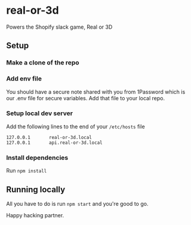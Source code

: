# real-or-3d
Powers the Shopify slack game, Real or 3D


## Setup

### Make a clone of the repo

### Add env file
You should have a secure note shared with you from 1Password which is our .env file for secure variables. Add that file to your local repo.

### Setup local dev server
Add the following lines to the end of your `/etc/hosts` file

```
127.0.0.1       real-or-3d.local
127.0.0.1       api.real-or-3d.local
```

### Install dependencies
Run `npm install`

## Running locally
All you have to do is run `npm start` and you're good to go.


Happy hacking partner.